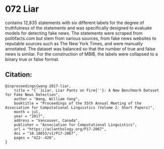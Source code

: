 # 072 Liar
contains 12,835 statements with six different labels for the degree of truthfulness of the statements and was specifically designed
to evaluate models for detecting fake news. The statements were scraped from politifacts.com but stem from various sources, from fake news websites to reputable
sources such as The New York Times, and were manually annotated. The dataset
was balanced so that the number of true and false news is similar. For the construction of MBIB, the labels were collapsed to a binary true or false format.

## Citation:
```
@inproceedings{wang-2017-liar,
    title = "{``}Liar, Liar Pants on Fire{''}: A New Benchmark Dataset for Fake News Detection",
    author = "Wang, William Yang",
    booktitle = "Proceedings of the 55th Annual Meeting of the Association for Computational Linguistics (Volume 2: Short Papers)",
    month = jul,
    year = "2017",
    address = "Vancouver, Canada",
    publisher = "Association for Computational Linguistics",
    url = "https://aclanthology.org/P17-2067",
    doi = "10.18653/v1/P17-2067",
    pages = "422--426",
}
```
